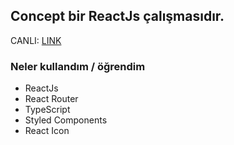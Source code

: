 
## Concept bir ReactJs çalışmasıdır.

CANLI: [LINK](https://furkancakici.github.io/concept-app-reactjs/)

### Neler kullandım / öğrendim

- ReactJs
- React Router
- TypeScript
- Styled Components
- React Icon
